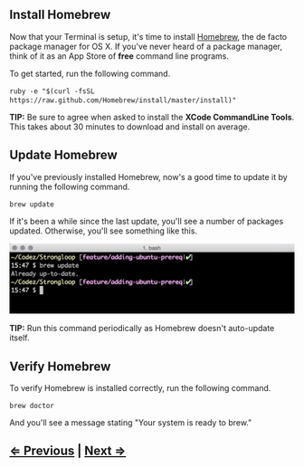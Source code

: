 ## Install Homebrew

Now that your Terminal is setup, it's time to install [Homebrew](http://brew.sh/), the de facto package manager for OS X. If you've never heard of a package manager, think of it as an App Store of **free** command line programs.

To get started, run the following command.

```
ruby -e "$(curl -fsSL https://raw.github.com/Homebrew/install/master/install)"
```

**TIP:** Be sure to agree when asked to install the **XCode CommandLine Tools**. This takes about 30 minutes to download and install on average.

## Update Homebrew

If you've previously installed Homebrew, now's a good time to update it by running the following command.

```
brew update
```

If it's been a while since the last update, you'll see a number of packages updated. Otherwise, you'll see something like this.

![](../assets/osx-brew-01.png)

**TIP:** Run this command periodically as Homebrew doesn't auto-update itself.

## Verify Homebrew

To verify Homebrew is installed correctly, run the following command.

```
brew doctor
```

And you'll see a message stating "Your system is ready to brew."


## [⇐ Previous](terminal.md) | [Next ⇒](fish.md)
